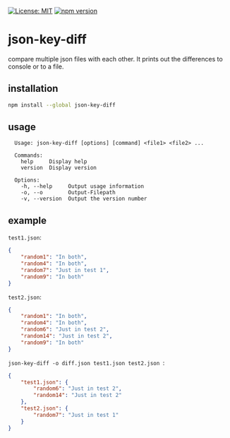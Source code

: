 [![License: MIT](https://img.shields.io/badge/License-MIT-yellow.svg)](https://github.com/matseee/json-key-diff/LICENSE)
[![npm version](https://badge.fury.io/js/json-key-diff.svg)](https://badge.fury.io/js/json-key-diff)
# json-key-diff
compare multiple json files with each other. It prints out the differences to console or to a file.

## installation
```bash
npm install --global json-key-diff
```

## usage
```
  Usage: json-key-diff [options] [command] <file1> <file2> ...
  
  Commands:
    help     Display help
    version  Display version
  
  Options:
    -h, --help     Output usage information
    -o, --o        Output-Filepath
    -v, --version  Output the version number
```

## example
`test1.json`:

```json
{
    "random1": "In both",
    "random4": "In both",
    "random7": "Just in test 1",
    "random9": "In both"
}
```

`test2.json`:

```json
{
    "random1": "In both",
    "random4": "In both",
    "random6": "Just in test 2",
    "random14": "Just in test 2",
    "random9": "In both"
}
```

`json-key-diff -o diff.json test1.json test2.json `:

```json
{
    "test1.json": {
        "random6": "Just in test 2",
        "random14": "Just in test 2"
    },
    "test2.json": {
        "random7": "Just in test 1"
    }
}
```